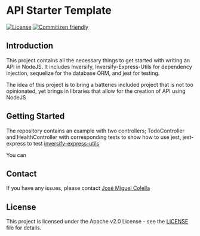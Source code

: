 # API Starter Template


[![License](https://img.shields.io/badge/License-Apache%202.0-blue.svg)](https://opensource.org/licenses/Apache-2.0)
[![Commitizen friendly](https://img.shields.io/badge/commitizen-friendly-brightgreen.svg)](http://commitizen.github.io/cz-cli/)


## Introduction

This project contains all the necessary things to get started with writing an API in NodeJS. It includes Inversify, Inversify-Express-Utils for dependency injection, sequelize for the database ORM, and jest for testing.


The idea of this project is to bring a batteries included project that is not too opinionated, yet brings in libraries that allow for the creation of API using NodeJS


## Getting Started




The repository contains an example with two controllers; TodoController and HealthController with corresponding tests to show how to use jest, jest-express to test [inversify-express-utils](https://github.com/inversify/inversify-express-utils)

You can


## Contact

If you have any issues, please contact [José Miguel Colella](jose.colella@dynatrace.com)


## License

This project is licensed under the Apache v2.0 License - see the [LICENSE](./LICENSE) file for details.

